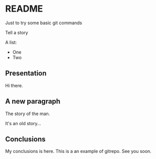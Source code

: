 # README
Just to try some basic git commands

Tell a story

A list:
   * One
   * Two

## Presentation
Hi there.
   
## A new paragraph

The story of the man.

It's an old story...

## Conclusions
My conclusions is here. This is a an example of gitrepo. See you soon.

